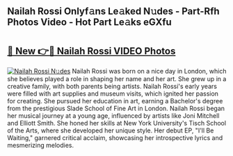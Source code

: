 ## Nailah Rossi Onlyf𝚊ns Le𝚊ked N𝚞des - Part-Rfh Photos Video - Hot Part Le𝚊ks eGXfu

# <h2><a href="http://ac27758.deff.icu/?id=Nailah+Rossi">🔗 New 👉🔴 Nailah Rossi VIDEO Photos</a></h2>

[![Nailah Rossi N𝚞des](https://i.imgur.com/rIISA9y.gif)](http://ac27758.deff.icu/?id=Nailah+Rossi)
Nailah Rossi was born on a nice day in London, which she believes played a role in shaping her name and her art. She grew up in a creative family, with both parents being artists. Nailah Rossi's early years were filled with art supplies and museum visits, which ignited her passion for creating. She pursued her education in art, earning a Bachelor's degree from the prestigious Slade School of Fine Art in London. Nailah Rossi began her musical journey at a young age, influenced by artists like Joni Mitchell and Elliott Smith. She honed her skills at New York University's Tisch School of the Arts, where she developed her unique style. Her debut EP, "I'll Be Waiting," garnered critical acclaim, showcasing her introspective lyrics and mesmerizing melodies.

